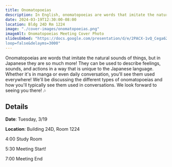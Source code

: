 ```yaml
---
title: Onomatopoeias
description: In English, onomatopoeias are words that imitate the natural sounds of things, but in Japanese they are so much more! Come learn about the unique world of Japanese onomatopoeias!
date: 2024-03-19T12:30:00-08:00
location: Bldg 24D Rm 1224
image: "./cover-images/onomatopoeias.png"
imageAlt: Onomatopoeias Meeting Cover Photo
slidesEmbed: "https://docs.google.com/presentation/d/e/2PACX-1vQ_Cega627qF0EJutKWtI_xeaKpfLMqZsYI3XoDHB_UjMKI7sgfS8bXL-tZPvURN-ZfMCJHFyyb_5jD/pub?start=false&
loop=false&delayms=3000"
---
```


Onomatopoeias are words that imitate the natural sounds of things, but in Japanese they are so much more! They can be used to describe feelings, sounds, and actions in a way that is unique to the Japanese language. Whether it's in manga or even daily conversation, you'll see them used everywhere! We'll be discussing the different types of onomatopoeias and how you'll typically see them used in conversations. We look forward to seeing you there! 🎶

## Details

**Date**: Tuesday, 3/19

**Location**: Building 24D, Room 1224

4:00 Study Room

5:30 Meeting Start!

7:00 Meeting End
